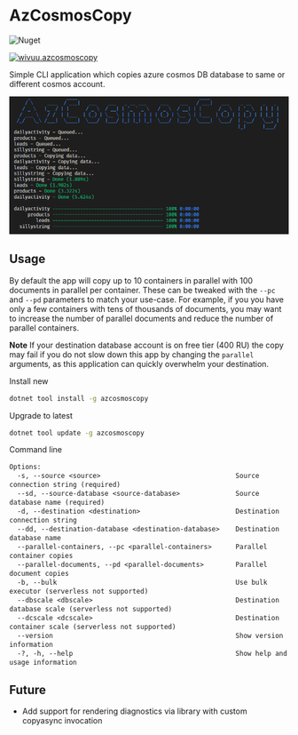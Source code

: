 # AzCosmosCopy
![Nuget](https://github.com/wivuu/Wivuu.AzCosmosCopy/workflows/Nuget/badge.svg)

[![wivuu.azcosmoscopy](https://img.shields.io/nuget/v/azcosmoscopy.svg?label=azcosmoscopy)](https://www.nuget.org/packages/AzCosmosCopy/)


Simple CLI application which copies azure cosmos DB database to same or different cosmos account.

![](./sample.png)

## Usage

By default the app will copy up to 10 containers in parallel with 100 documents in parallel per container. These can be tweaked with the `--pc` and `--pd` parameters to match your use-case. For example, if you you have only a few containers with tens of thousands of documents, you may want to increase the number of parallel documents and reduce the number of parallel containers. 

**Note** If your destination database account is on free tier (400 RU) the copy may fail if you do not slow down this app by changing the `parallel` arguments, as this application can quickly overwhelm your destination.

Install new
```sh
dotnet tool install -g azcosmoscopy
```

Upgrade to latest
```sh
dotnet tool update -g azcosmoscopy
```

Command line
```
Options:
  -s, --source <source>                                  Source connection string (required)
  --sd, --source-database <source-database>              Source database name (required)
  -d, --destination <destination>                        Destination connection string
  --dd, --destination-database <destination-database>    Destination database name
  --parallel-containers, --pc <parallel-containers>      Parallel container copies
  --parallel-documents, --pd <parallel-documents>        Parallel document copies
  -b, --bulk                                             Use bulk executor (serverless not supported)
  --dbscale <dbscale>                                    Destination database scale (serverless not supported)
  --dcscale <dcscale>                                    Destination container scale (serverless not supported)
  --version                                              Show version information
  -?, -h, --help                                         Show help and usage information
```

## Future
- Add support for rendering diagnostics via library with custom copyasync invocation